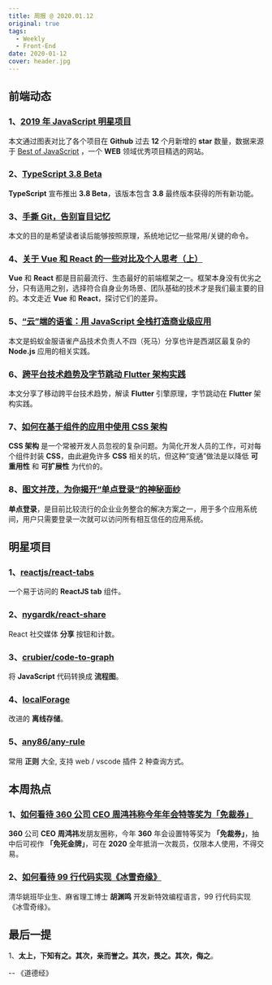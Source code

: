 ```yaml
---
title: 周报 @ 2020.01.12
original: true
tags:
  - Weekly
  - Front-End
date: 2020-01-12
cover: header.jpg
---
```


## 前端动态

### 1、[2019 年 JavaScript 明星项目](https://risingstars.js.org/2019/zh)

本文通过图表对比了各个项目在 **Github** 过去 **12** 个月新增的 **star** 数量，数据来源于 [Best of JavaScript](https://bestofjs.org/) ，一个 **WEB** 领域优秀项目精选的网站。

### 2、[TypeScript 3.8 Beta](https://devblogs.microsoft.com/typescript/announcing-typescript-3-8-beta/)

**TypeScript** 宣布推出 **3.8 Beta**，该版本包含 **3.8** 最终版本获得的所有新功能。

### 3、[手撕 Git，告别盲目记忆](https://zhuanlan.zhihu.com/p/98679880)

本文的目的是希望读者读后能够按照原理，系统地记忆一些常用/关键的命令。

### 4、[关于 Vue 和 React 的一些对比及个人思考（上）](https://juejin.im/post/5e153e096fb9a048297390c1)

**Vue** 和 **React** 都是目前最流行、生态最好的前端框架之一。框架本身没有优劣之分，只有适用之别，选择符合自身业务场景、团队基础的技术才是我们最主要的目的。本文走近 **Vue** 和 **React**，探讨它们的差异。

### 5、[“云”端的语雀：用 JavaScript 全栈打造商业级应用](https://zhuanlan.zhihu.com/p/101917567)

本文是蚂蚁金服语雀产品技术负责人不四（死马）分享也许是西湖区最复杂的 **Node.js** 应用的相关实践。

### 6、[跨平台技术趋势及字节跳动 Flutter 架构实践](https://juejin.im/post/5de75c6b518825127c26f0e7)

本文分享了移动跨平台技术趋势，解读 **Flutter** 引擎原理，字节跳动在 **Flutter** 架构实践。

### 7、[如何在基于组件的应用中使用 CSS 架构](https://www.infoq.cn/article/am7YwmZSzYpqa1b3u4Uw)

**CSS 架构** 是一个常被开发人员忽视的复杂问题。为简化开发人员的工作，可对每个组件封装 **CSS**，由此避免许多 **CSS** 相关的坑，但这种“变通”做法是以降低 **可重用性** 和 **可扩展性** 为代价的。

### 8、[图文并茂，为你揭开“单点登录“的神秘面纱](https://juejin.im/post/5e11a6e96fb9a048411a4eca)

**单点登录**，是目前比较流行的企业业务整合的解决方案之一，用于多个应用系统间，用户只需要登录一次就可以访问所有相互信任的应用系统。

## 明星项目

### 1、[reactjs/react-tabs](https://github.com/reactjs/react-tabs)

一个易于访问的 **ReactJS tab** 组件。

### 2、[nygardk/react-share](https://github.com/nygardk/react-share)

React 社交媒体 **分享** 按钮和计数。

### 3、[crubier/code-to-graph](https://github.com/crubier/code-to-graph)

将 **JavaScript** 代码转换成 **流程图**。

### 4、[localForage](https://localforage.docschina.org/)

改进的 **离线存储**。

### 5、[any86/any-rule](https://github.com/any86/any-rule)

常用 **正则** 大全, 支持 web / vscode 插件 2 种查询方式。

## 本周热点

### 1、[如何看待 360 公司 CEO 周鸿祎称今年年会特等奖为「免裁券」](https://www.zhihu.com/question/365314525)

**360** 公司 **CEO** **周鸿祎**发朋友圈称，今年 **360** 年会设置特等奖为 **「免裁券」**，抽中后可视作 **「免死金牌」**，可在 **2020** 全年抵消一次裁员，仅限本人使用，不得交易。

### 2、[如何看待 99 行代码实现《冰雪奇缘》](https://www.zhihu.com/question/365032268)

清华姚班毕业生、麻省理工博士 **胡渊鸣** 开发新特效编程语言，99 行代码实现《冰雪奇缘》。

## 最后一提

1、**太上，下知有之。其次，亲而誉之。其次，畏之。其次，侮之**。

-- 《道德经》
